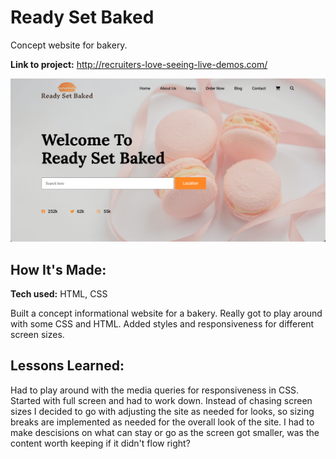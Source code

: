 # Ready Set Baked
Concept website for bakery.

**Link to project:** http://recruiters-love-seeing-live-demos.com/

![alt tag](img/screenshot.png)

## How It's Made:

**Tech used:** HTML, CSS

Built a concept informational website for a bakery. Really got to play around with some CSS and HTML. Added styles and responsiveness for different screen sizes. 

## Lessons Learned:

Had to play around with the media queries for responsiveness in CSS. Started with full screen and had to work down. Instead of chasing screen sizes I decided to go with adjusting the site as needed for looks, so sizing breaks are implemented as needed for the overall look of the site. I had to make descisions on what can stay or go as the screen got smaller, was the content worth keeping if it didn't flow right?
